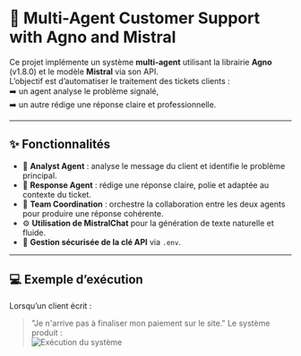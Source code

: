 # 🤖 Multi-Agent Customer Support with Agno and Mistral

Ce projet implémente un système **multi-agent** utilisant la librairie **Agno** (v1.8.0) et le modèle **Mistral** via son API.  
L’objectif est d’automatiser le traitement des tickets clients :  
➡️ un agent analyse le problème signalé,  
➡️ un autre rédige une réponse claire et professionnelle.

---

## ✨ Fonctionnalités

- 🧩 **Analyst Agent** : analyse le message du client et identifie le problème principal.  
- 💬 **Response Agent** : rédige une réponse claire, polie et adaptée au contexte du ticket.  
- 🤝 **Team Coordination** : orchestre la collaboration entre les deux agents pour produire une réponse cohérente.  
- ⚙️ **Utilisation de MistralChat** pour la génération de texte naturelle et fluide.  
- 🔐 **Gestion sécurisée de la clé API** via `.env`.

---
## 💻 Exemple d’exécution

Lorsqu’un client écrit :
> "Je n'arrive pas à finaliser mon paiement sur le site."
Le système produit :  
![Exécution du système](../images/image.png)


